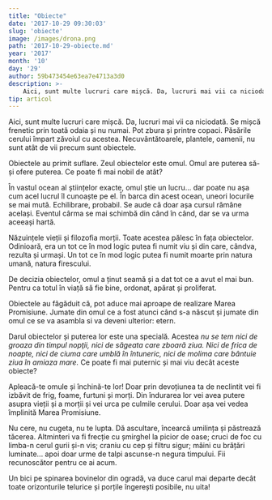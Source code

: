 ```yaml
---
title: "Obiecte"
date: '2017-10-29 09:30:03'
slug: 'obiecte'
image: /images/drona.png
path: '2017-10-29-obiecte.md'
year: '2017'
month: '10'
day: '29'
author: 59b473454e63ea7e4713a3d0
description: >-
    Aici, sunt multe lucruri care mișcă. Da, lucruri mai vii ca niciodată. Se mișcă frenetic prin toată odaia și nu numai. Pot zbura și printre copaci. Păsările cerului împart zăvoiul cu acestea. Necuvânt
tip: articol
---
```

<div class="kg-card-markdown"><p>Aici, sunt multe lucruri care mișcă. Da, lucruri mai vii ca niciodată. Se mișcă frenetic prin toată odaia și nu numai. Pot zbura și printre copaci. Păsările cerului împart zăvoiul cu acestea. Necuvântătoarele, plantele, oamenii, nu sunt atât de vii precum sunt obiectele.</p>
<p>Obiectele au primit suflare. Zeul obiectelor este omul. Omul are puterea să-și ofere puterea. Ce poate fi mai nobil de atât?</p>
<p>În vastul ocean al științelor exacte, omul știe un lucru... dar poate nu așa cum acel lucrul îl cunoaște pe el. În barca din acest ocean, uneori locurile se mai mută. Echilibrare, probabil. Se aude că doar așa cursul rămâne același. Eventul cârma se mai schimbă din când în când, dar se va urma aceeași hartă.</p>
<p>Năzuințele vieții și filozofia morții. Toate acestea pălesc în fața obiectelor. Odinioară, era un tot ce în mod logic putea fi numit viu și din care, cândva, rezulta și urmași. Un tot ce în mod logic putea fi numit moarte prin natura umană, natura firescului.</p>
<p>De decizia obiectelor, omul a ținut seamă și a dat tot ce a avut el mai bun. Pentru ca totul în viață să fie bine, ordonat, apărat și proliferat.</p>
<p>Obiectele au făgăduit că, pot aduce mai aproape de realizare Marea Promisiune. Jumate din omul ce a fost atunci când s-a născut și jumate din omul ce se va asambla si va deveni ulterior: etern.</p>
<p>Darul obiectelor și puterea lor este una specială. Acestea <em>nu se tem nici de groaza din timpul nopţii, nici de săgeata care zboară ziua. Nici de frica de noapte, nici de ciuma care umblă în întuneric, nici de molima care bântuie ziua în amiaza mare.</em>  Ce poate fi mai puternic și mai viu decât aceste obiecte?</p>
<p>Apleacă-te omule și închină-te lor! Doar prin devoțiunea ta de neclintit vei fi izbăvit de frig, foame, furtuni și morți. Din îndurarea lor vei avea putere asupra vieții și a morții și vei urca pe culmile cerului. Doar așa vei vedea împlinită Marea Promisiune.</p>
<p>Nu cere, nu cugeta, nu te lupta. Dă ascultare, încearcă umilința și păstrează tăcerea. Altminteri va fi frecție cu șmirghel la picior de oase; cruci de foc cu limba-n cerul gurii și-n vis; craniu cu cep și filtru sigur; mâini cu brățări luminate... apoi doar urme de talpi ascunse-n negura timpului. Fii recunoscător pentru ce ai acum.</p>
<p>Un bici pe spinarea bovinelor din ogradă, va duce carul mai departe decât toate orizonturile telurice și porțile îngerești posibile, nu uita!</p>
</div>
    